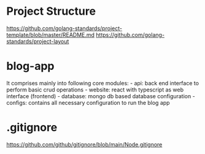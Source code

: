 # Project Structure 
https://github.com/golang-standards/project-template/blob/master/README.md
https://github.com/golang-standards/project-layout

# blog-app 
It comprises mainly into following core modules:
	- api: back end interface to perform basic crud operations
	- website: react with typescript as web interface (frontend)
	- database: mongo db based database configuration
	- configs: contains all necessary configuration to run the blog app

# .gitignore
https://github.com/github/gitignore/blob/main/Node.gitignore
